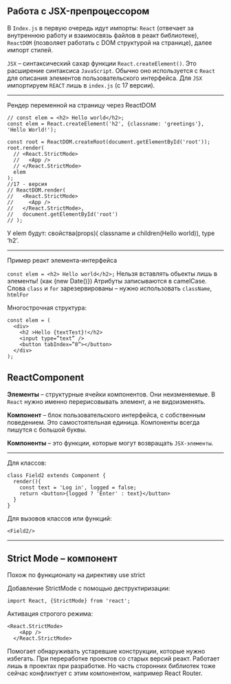 ## Работа с JSX-препроцессором
В `Index.js` в первую очередь идут импорты: `React` (отвечает за внутреннюю работу и взаимосвязь файлов в реакт библиотеке), `ReactDOM` (позволяет работать с DOM структурой на странице), далее импорт стилей.

`JSX` – синтаксический сахар функции `React.createElement()`. Это расширение синтаксиса `JavaScript`. Обычно оно используется с `React` для описания элементов пользовательского интерфейса. Для `JSX` импортируем `REACT` лишь в `index.js` (с 17 версии).

---

Рендер переменной на страницу через ReactDOM

```
// const elem = <h2> Hello world</h2>;
const elem = React.createElement('h2', {classname: 'greetings'}, 'Hello World!');

const root = ReactDOM.createRoot(document.getElementById('root'));
root.render(
  // <React.StrictMode>
  //   <App />
  // </React.StrictMode>
  elem
);
//17 - версия
// ReactDOM.render(
//   <React.StrictMode>
//     <App />
//   </React.StrictMode>,
//   document.getElementById('root')
// );

```
У elem будут: свойства(props)( classname и children(Hello world)), type ‘h2’.

---

Пример реакт элемента-интерфейса

```const elem = <h2> Hello world</h2>;```
Нельзя вставлять обьекты лишь в элементы! (как {new Date()})
Атрибуты записываются в camelCase.
Слова `class` и `for` зарезервированы – нужно использовать `className`, `htmlFor`

Многострочная структура:
```
const elem = (
  <div>
    <h2 >Hello {textTest}!</h2>
    <input type=”text” />
    <button tabIndex=”0”></button>
  </div>
);
```

## ReactComponent

**Элементы** – структурные ячейки компонентов. Они неизменяемые. В `React` нужно именно перерисовывать элемент, а не видоизменять.

**Компонент** – блок пользовательского интерфейса, с собственным поведением. Это самостоятельная единица. Компоненты всегда пишутся с большой буквы.

**Компоненты** – это функции, которые могут возвращать `JSX-элементы`.

---

Для классов:

```
class Field2 extends Component {
  render(){
    const text = 'Log in', logged = false;
    return <button>{logged ? 'Enter' : text}</button>
  }
}
```

Для вызовов классов или функций:

```
<Field2/>
```

---

## Strict Mode – компонент

Похож по функционалу на директиву use strict

Добавление StrictMode  с помощью деструктиризации:

```
import React, {StrictMode} from 'react';
```

Активация строгого режима:

```
<React.StrictMode>
    <App />
  </React.StrictMode>
```

Помогает обнаруживать устаревшие конструкции, которые нужно избегать. При переработке проектов со старых версий реакт. Работает лишь в проектах при разработке.
Но часть сторонних библиотек тоже сейчас конфликтует с этим компонентом, например React Router.




